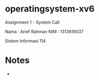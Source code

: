# operatingsystem-xv6
Assignment 1 - System Call

Nama  : Arief Rahman
NIM   : 1313619037

Sistem Informasi 114

# Notes

- 
